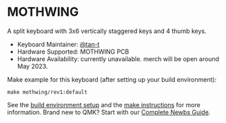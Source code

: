 # MOTHWING

A split keyboard with 3x6 vertically staggered keys and 4 thumb keys.

* Keyboard Maintainer: [@tan-t](https://github.com/tan-t)
* Hardware Supported: MOTHWING PCB
* Hardware Availability: currently unavailable. merch will be open around May 2023.

Make example for this keyboard (after setting up your build environment):

    make mothwing/rev1:default

See the [build environment setup](https://docs.qmk.fm/#/getting_started_build_tools) and the [make instructions](https://docs.qmk.fm/#/getting_started_make_guide) for more information. Brand new to QMK? Start with our [Complete Newbs Guide](https://docs.qmk.fm/#/newbs).
